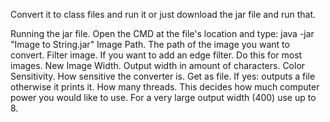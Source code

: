 Convert it to class files and run it or just download the jar file and run that. 

Running the jar file. Open the CMD at the file's location and type: java -jar "Image to String.jar"
Image Path. The path of the image you want to convert.
Filter image. If you want to add an edge filter. Do this for most images.
New Image Width. Output width in amount of characters.
Color Sensitivity. How sensitive the converter is.
Get as file. If yes: outputs a file otherwise it prints it.
How many threads. This decides how much computer power you would like to use. For a very large output width (400) use up to 8.
